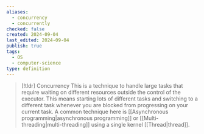 ```yaml
---
aliases:
  - concurrency
  - concurrently
checked: false
created: 2024-09-04
last_edited: 2024-09-04
publish: true
tags:
  - OS
  - computer-science
type: definition
---
```

>[!tldr] Concurrency
> This is a technique to handle large tasks that require waiting on different resources outside the control of the executor. This means starting lots of different tasks and switching to a different task whenever you are blocked from progressing on your current task. A common technique here is [[Asynchronous programming|asynchronous programming]] or [[Multi-threading|multi-threading]] using a single kernel [[Thread|thread]].

